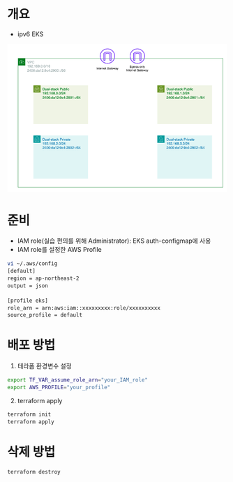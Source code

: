 # 개요
* ipv6 EKS

![](./imgs/arch.png)

# 준비
* IAM role(실습 편의를 위해 Administrator): EKS auth-configmap에 사용
* IAM role를 설정한 AWS Profile

```sh
vi ~/.aws/config
[default]
region = ap-northeast-2
output = json

[profile eks]
role_arn = arn:aws:iam::xxxxxxxxx:role/xxxxxxxxxx
source_profile = default
```

# 배포 방법

1. 테라폼 환경변수 설정

```sh
export TF_VAR_assume_role_arn="your_IAM_role"
export AWS_PROFILE="your_profile"
```

2. terraform apply

```sh
terraform init
terraform apply
```

# 삭제 방법

```sh
terraform destroy
```
